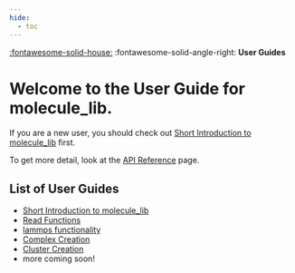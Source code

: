 ```yaml
---
hide:
  - toc
---
```

[:fontawesome-solid-house:](../index.md) :fontawesome-solid-angle-right: **User Guides**
# Welcome to the User Guide for molecule_lib. 

If you are a new user, you should check out [Short Introduction to molecule_lib](short_intro.md) first.

To get more detail, look at the [API Reference](../reference/index.md) page.

## List of User Guides

* [Short Introduction to molecule_lib](short_intro.md)
* [Read Functions](read_functions.md)
* [lammps functionality](lammps.md)
* [Complex Creation](complexes.md)
* [Cluster Creation](clusters.md)
* more coming soon!
